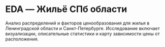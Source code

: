 # EDA — Жильё СПб области

Анализ распределений и факторов ценообразования для жилья в Ленинградской области и Санкт-Петербурге. Исследование включает визуализации, описательные статистики и карту зависимости цены от расположения.
